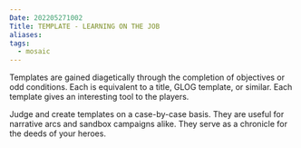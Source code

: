 ```yaml
---
Date: 202205271002
Title: TEMPLATE - LEARNING ON THE JOB
aliases: 
tags:
  - mosaic
---
```

Templates are gained diagetically through the completion of objectives or odd conditions. Each is equivalent to a title, GLOG template, or similar. Each template gives an interesting tool to the players.

Judge and create templates on a case-by-case basis. They are useful for narrative arcs and sandbox campaigns alike. They serve as a chronicle for the deeds of your heroes.